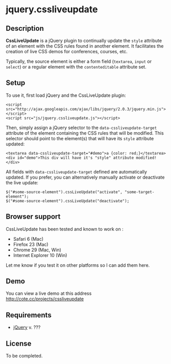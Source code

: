 jquery.cssliveupdate
====================

## Description

**CssLiveUpdate** is a jQuery plugin to continually update the `style` attribute of an element with the CSS rules found in another element. It facilitates the creation of live CSS demos for conferences, courses, etc.

Typically, the source element is either a form field (`textarea`, `input` or `select`) or a regular element with the `contenteditable` attribute set.

## Setup

To use it, first load jQuery and the CssLiveUpdate plugin:

```
<script src="http://ajax.googleapis.com/ajax/libs/jquery/2.0.3/jquery.min.js"></script>
<script src="js/jquery.cssliveupdate.js"></script>
```

Then, simply assign a jQuery selector to the `data-cssliveupdate-target` attribute of the element containing the CSS rules that will be modified. This selector should point to the element(s) that will have its `style` attribute updated:

```
<textarea data-cssliveupdate-target="#demo">a {color: red;}</textarea>
<div id="demo">This div will have it's "style" attribute modified!</div>
```

All fields with `data-cssliveupdate-target` defined are automatically updated. If you prefer, you can alternatively manually activate or deactivate the live update:

```
$("#some-source-element").cssLiveUpdate("activate", "some-target-element");
$("#some-source-element").cssLiveUpdate("deactivate");
```

## Browser support

CssLiveUpdate has been tested and known to work on : 

* Safari 6 (Mac)
* Firefox 23 (Mac)
* Chrome 29 (Mac, Win)
* Internet Explorer 10 (Win)

Let me know if you test it on other platforms so I can add them here.

## Demo

You can view a live demo at this address http://cote.cc/projects/cssliveupdate

## Requirements

* [jQuery](http://jquery.com/) v. ???


## License

To be completed.
